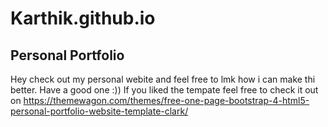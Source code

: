# Karthik.github.io
## Personal Portfolio
Hey check out my personal webite and feel free to lmk how i can make thi better. Have a good one :))
If you liked the tempate feel free to check it out on https://themewagon.com/themes/free-one-page-bootstrap-4-html5-personal-portfolio-website-template-clark/
